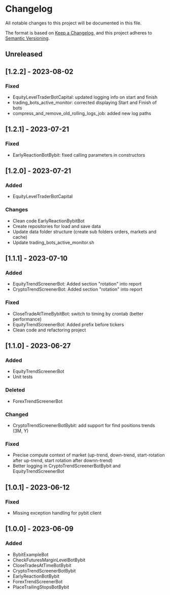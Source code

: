 # Changelog

All notable changes to this project will be documented in this file.

The format is based on [Keep a Changelog](https://keepachangelog.com/en/1.0.0/), and this project adheres to [Semantic Versioning](https://semver.org/spec/v2.0.0.html).

## Unreleased

## [1.2.2] - 2023-08-02
### Fixed
- EquityLevelTraderBotCapital: updated logging info on start and finish
- trading_bots_active_monitor: corrected displaying Start and Finish of bots
- compress_and_remove_old_rolling_logs_job: added new log paths

## [1.2.1] - 2023-07-21
### Fixed
- EarlyReactionBotBybit: fixed calling parameters in constructors

## [1.2.0] - 2023-07-21
### Added
- EquityLevelTraderBotCapital

### Changes
- Clean code EarlyReactionBybitBot
- Create repositories for load and save data
- Update data folder structure (create sub folders orders, markets and cache)
- Update trading_bots_active_monitor.sh

## [1.1.1] - 2023-07-10
### Added
- EquityTrendScreenerBot: Added section "rotation" into report
- CryptoTrendScreenerBot: Added section "rotation" into report

### Fixed
- CloseTradeAtTimeBybitBot: switch to timing by crontab (better performance)
- EquityTrendScreenerBot: Added prefix before tickers
- Clean code and refactoring project


## [1.1.0] - 2023-06-27
### Added
- EquityTrendScreenerBot
- Unit tests

### Deleted
- ForexTrendScreenerBot

### Changed
- CryptoTrendScreenerBotBybit: add support for find positions trends (3M, Y)

### Fixed
- Precise compute context of market (up-trend, down-trend, start-rotation after up-trend, start rotation after downn-trend)
- Better logging in CryptoTrendScreenerBotBybit and EquityTrendScreenerBot

## [1.0.1] - 2023-06-12
### Fixed
- Missing exception handling for pybit client

## [1.0.0] - 2023-06-09
### Added
- BybitExampleBot
- CheckFuturesMarginLevelBotBybit
- CloseTradesAtTimeBotBybit
- CryptoTrendScreenerBotBybit
- EarlyReactionBotBybit
- ForexTrendScreenerBot
- PlaceTrailingStopsBotBybit
